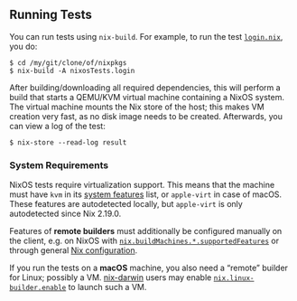 ## Running Tests

You can run tests using `nix-build`. For example, to run the test [`login.nix`](https://github.com/NixOS/nixpkgs/blob/master/nixos/tests/login.nix), you do:

```programlisting
$ cd /my/git/clone/of/nixpkgs
$ nix-build -A nixosTests.login
```

After building/downloading all required dependencies, this will perform a build that starts a QEMU/KVM virtual machine containing a NixOS system. The virtual machine mounts the Nix store of the host; this makes VM creation very fast, as no disk image needs to be created. Afterwards, you can view a log of the test:

```programlisting
$ nix-store --read-log result
```

### System Requirements

NixOS tests require virtualization support. This means that the machine must have `kvm` in its [system features](https://nixos.org/manual/nix/stable/command-ref/conf-file.html?highlight=system-features#conf-system-features) list, or `apple-virt` in case of macOS. These features are autodetected locally, but `apple-virt` is only autodetected since Nix 2.19.0.

Features of **remote builders** must additionally be configured manually on the client, e.g. on NixOS with [`nix.buildMachines.*.supportedFeatures`](https://search.nixos.org/options?show=nix.buildMachines.*.supportedFeatures&sort=alpha_asc&query=nix.buildMachines) or through general [Nix configuration](https://nixos.org/manual/nix/stable/advanced-topics/distributed-builds).

If you run the tests on a **macOS** machine, you also need a “remote” builder for Linux; possibly a VM. [nix-darwin](https://daiderd.com/nix-darwin/) users may enable [`nix.linux-builder.enable`](https://daiderd.com/nix-darwin/manual/#opt-nix.linux-builder.enable) to launch such a VM.
